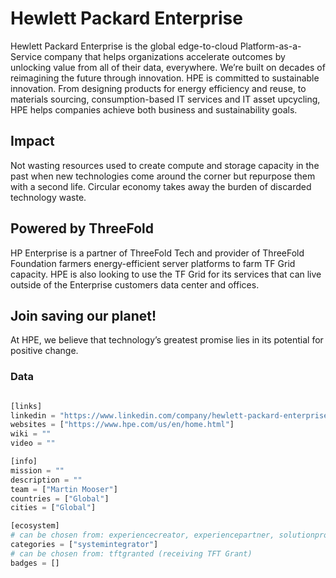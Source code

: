# Hewlett Packard Enterprise

Hewlett Packard Enterprise is the global edge-to-cloud Platform-as-a-Service company that helps organizations accelerate outcomes by unlocking value from all of their data, everywhere. We’re built on decades of reimagining the future through innovation.
HPE is committed to sustainable innovation.  From designing products for energy efficiency and reuse, to materials sourcing, consumption-based IT services and IT asset upcycling, HPE helps companies achieve both business and sustainability goals.

## Impact

Not wasting resources used to create compute and storage capacity in the past when new technologies come around the corner but repurpose them with a second life.  Circular economy takes away the burden of discarded technology waste.

## Powered by ThreeFold

HP Enterprise is a partner of ThreeFold Tech and provider of ThreeFold Foundation farmers energy-efficient server platforms to farm TF Grid capacity.  HPE is also looking to use the TF Grid for its services that can live outside of the Enterprise customers data center and offices.

## Join saving our planet!

At HPE, we believe that technology’s greatest promise lies in its potential for positive change.

### Data

```python

[links]
linkedin = "https://www.linkedin.com/company/hewlett-packard-enterprise/"
websites = ["https://www.hpe.com/us/en/home.html"]
wiki = ""
video = ""

[info]
mission = ""
description = ""
team = ["Martin Mooser"]
countries = ["Global"]
cities = ["Global"]

[ecosystem]
# can be chosen from: experiencecreator, experiencepartner, solutionprovider, farmer, systemintegrator
categories = ["systemintegrator"]
# can be chosen from: tftgranted (receiving TFT Grant)
badges = []

```
